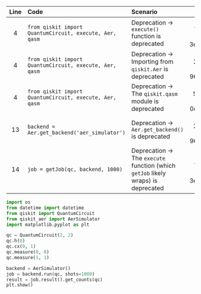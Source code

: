 | Line | Code | Scenario | Reference | Artifact | Refactoring |
| :--: | :--- | :------- | :-------: | :------- | :---------- |
| 4 | `from qiskit import QuantumCircuit, execute, Aer, qasm` | Deprecation -> `execute()` function is deprecated | 039bc9ef-72bf-4376-9047-3e418906d0e0 | execute | (removed) |
| 4 | `from qiskit import QuantumCircuit, execute, Aer, qasm` | Deprecation -> Importing from `qiskit.Aer` is deprecated | 084696d9-2c75-437a-8e84-96506e6766aa | Aer | `from qiskit_aer import AerSimulator` |
| 4 | `from qiskit import QuantumCircuit, execute, Aer, qasm` | Deprecation -> The `qiskit.qasm` module is deprecated | d81c6f52-5772-420b-9094-0c9d7d5b64a2 | qasm | (removed) |
| 13 | `backend = Aer.get_backend('aer_simulator')` | Deprecation -> `Aer.get_backend()` is deprecated | 084696d9-2c75-437a-8e84-96506e6766aa | Aer.get_backend | `backend = AerSimulator()` |
| 14 | `job = getJob(qc, backend, 1000)` | Deprecation -> The `execute` function (which `getJob` likely wraps) is deprecated | 039bc9ef-72bf-4376-9047-3e418906d0e0 | execute | `job = backend.run(qc, shots=1000)` |


```python
import os
from datetime import datetime
from qiskit import QuantumCircuit
from qiskit_aer import AerSimulator
import matplotlib.pyplot as plt

qc = QuantumCircuit(2, 2)
qc.h(0)
qc.cx(0, 1)
qc.measure(0, 0)
qc.measure(1, 1)

backend = AerSimulator()
job = backend.run(qc, shots=1000)
result = job.result().get_counts(qc)
plt.show()
```